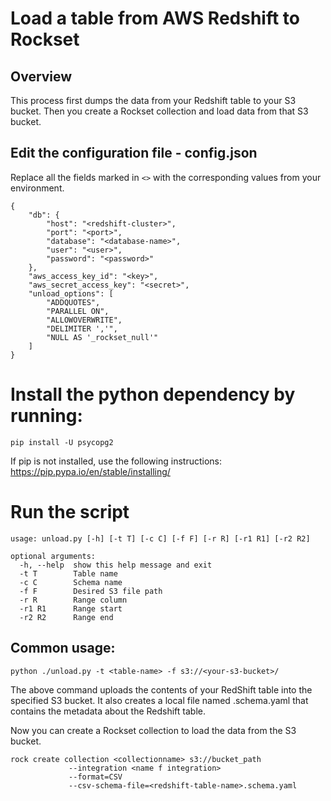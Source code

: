 # Load a table from AWS Redshift to Rockset

## Overview

This process first dumps the data from your Redshift table to your
S3 bucket. Then you create a Rockset collection and load data from
that S3 bucket.


## Edit the configuration file - config.json

Replace all the fields marked in `<>` with the corresponding values
from your environment.

```
{
    "db": {
        "host": "<redshift-cluster>",
        "port": "<port>",
        "database": "<database-name>",
        "user": "<user>",
        "password": "<password>"
    },
    "aws_access_key_id": "<key>",
    "aws_secret_access_key": "<secret>",
    "unload_options": [
    	"ADDQUOTES",
    	"PARALLEL ON",
    	"ALLOWOVERWRITE",
    	"DELIMITER ','",
        "NULL AS '_rockset_null'"
    ]
}
```

# Install the python dependency by running:

```
pip install -U psycopg2
```
If pip is not installed, use the following instructions: https://pip.pypa.io/en/stable/installing/

# Run the script

```
usage: unload.py [-h] [-t T] [-c C] [-f F] [-r R] [-r1 R1] [-r2 R2]

optional arguments:
  -h, --help  show this help message and exit
  -t T        Table name
  -c C        Schema name
  -f F        Desired S3 file path
  -r R        Range column
  -r1 R1      Range start
  -r2 R2      Range end
```

## Common usage:
```
python ./unload.py -t <table-name> -f s3://<your-s3-bucket>/
```

The above command uploads the contents of your RedShift table into the 
specified S3 bucket. It also creates a local file named <table-name>.schema.yaml
that contains the metadata about the Redshift table.

Now you can create a Rockset collection to load the data from the 
S3 bucket.
```
rock create collection <collectionname> s3://bucket_path
             --integration <name f integration>
             --format=CSV
             --csv-schema-file=<redshift-table-name>.schema.yaml
```
